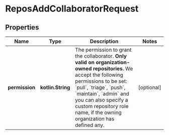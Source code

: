 
# ReposAddCollaboratorRequest

## Properties
Name | Type | Description | Notes
------------ | ------------- | ------------- | -------------
**permission** | **kotlin.String** | The permission to grant the collaborator. **Only valid on organization-owned repositories.** We accept the following permissions to be set: &#x60;pull&#x60;, &#x60;triage&#x60;, &#x60;push&#x60;, &#x60;maintain&#x60;, &#x60;admin&#x60; and you can also specify a custom repository role name, if the owning organization has defined any. |  [optional]



